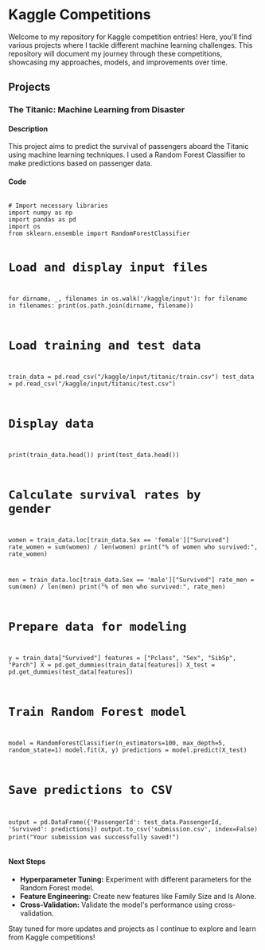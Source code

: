 <!DOCTYPE html>
<html lang="en">
<head>
    <meta charset="UTF-8">
    <meta name="viewport" content="width=device-width, initial-scale=1.0">
</head>
<body>
    <h1>Kaggle Competitions</h1>
    <p>Welcome to my repository for Kaggle competition entries! Here, you'll find various projects where I tackle different machine learning challenges. This repository will document my journey through these competitions, showcasing my approaches, models, and improvements over time.</p>

  <h2>Projects</h2>

  <h3>The Titanic: Machine Learning from Disaster</h3>
    <h4>Description</h4>
    <p>This project aims to predict the survival of passengers aboard the Titanic using machine learning techniques. I used a Random Forest Classifier to make predictions based on passenger data.</p>

  <h4>Code</h4>
    <pre>
<code>
# Import necessary libraries
import numpy as np
import pandas as pd
import os
from sklearn.ensemble import RandomForestClassifier

# Load and display input files
for dirname, _, filenames in os.walk('/kaggle/input'):
    for filename in filenames:
        print(os.path.join(dirname, filename))

# Load training and test data
train_data = pd.read_csv("/kaggle/input/titanic/train.csv")
test_data = pd.read_csv("/kaggle/input/titanic/test.csv")

# Display data
print(train_data.head())
print(test_data.head())

# Calculate survival rates by gender
women = train_data.loc[train_data.Sex == 'female']["Survived"]
rate_women = sum(women) / len(women)
print("% of women who survived:", rate_women)

men = train_data.loc[train_data.Sex == 'male']["Survived"]
rate_men = sum(men) / len(men)
print("% of men who survived:", rate_men)

# Prepare data for modeling
y = train_data["Survived"]
features = ["Pclass", "Sex", "SibSp", "Parch"]
X = pd.get_dummies(train_data[features])
X_test = pd.get_dummies(test_data[features])

# Train Random Forest model
model = RandomForestClassifier(n_estimators=100, max_depth=5, random_state=1)
model.fit(X, y)
predictions = model.predict(X_test)

# Save predictions to CSV
output = pd.DataFrame({'PassengerId': test_data.PassengerId, 'Survived': predictions})
output.to_csv('submission.csv', index=False)
print("Your submission was successfully saved!")
</code>
</pre>

  <h4>Next Steps</h4>
    <ul>
        <li><strong>Hyperparameter Tuning:</strong> Experiment with different parameters for the Random Forest model.</li>
        <li><strong>Feature Engineering:</strong> Create new features like Family Size and Is Alone.</li>
        <li><strong>Cross-Validation:</strong> Validate the model's performance using cross-validation.</li>
    </ul>

  <p>Stay tuned for more updates and projects as I continue to explore and learn from Kaggle competitions!</p>
</body>
</html>

